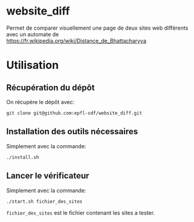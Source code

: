 # website_diff
Permet de comparer visuellement une page de deux sites web différents avec un automate de https://fr.wikipedia.org/wiki/Distance_de_Bhattacharyya

# Utilisation

## Récupération du dépôt
On récupère le dépôt avec:
```
git clone git@github.com:epfl-sdf/website_diff.git
```

## Installation des outils nécessaires
Simplement avec la commande:
```
./install.sh
```

## Lancer le vérificateur
Simplement avec la commande:
```
./start.sh fichier_des_sites
```

`fichier_des_sites` est le fichier contenant les sites a tester. 
